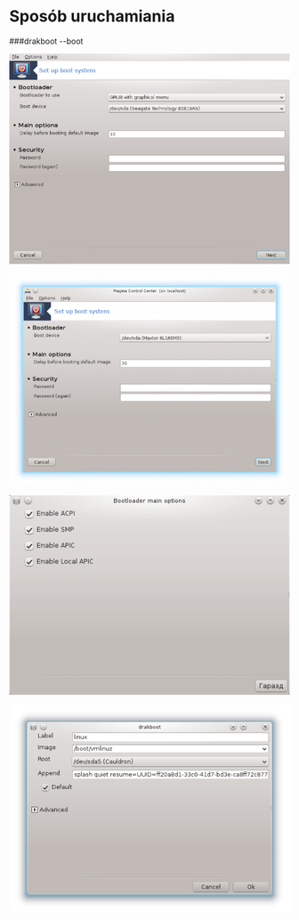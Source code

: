 # Sposób uruchamiania

###drakboot --boot

![](../img/drakboot--boot.png)

![](../img/drakboot--boot2.png)

![](../img/drakboot1.png)

![](../img/drakboot2.png)